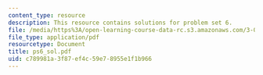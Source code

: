```yaml
---
content_type: resource
description: This resource contains solutions for problem set 6.
file: /media/https%3A/open-learning-course-data-rc.s3.amazonaws.com/3-051j-materials-for-biomedical-applications-spring-2006/c789981a3f87ef4c59e78955e1f1b966_ps6_sol.pdf
file_type: application/pdf
resourcetype: Document
title: ps6_sol.pdf
uid: c789981a-3f87-ef4c-59e7-8955e1f1b966
---
```

